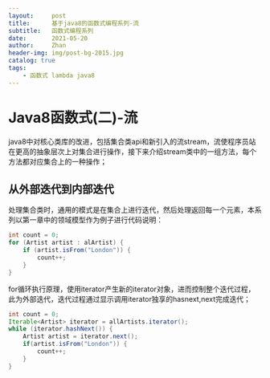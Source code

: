 ```yaml
---
layout:     post   				    							
title:      基于java8的函数式编程系列-流
subtitle:   函数式编程系列
date:       2021-05-20 											
author:     Zhan 												
header-img: img/post-bg-2015.jpg 								
catalog: true 													
tags:														
    - 函数式 lambda java8
---
```


# Java8函数式(二)-流

​	java8中对核心类库的改进，包括集合类api和新引入的流stream，流使程序员站在更高的抽象层次上对集合进行操作，接下来介绍stream类中的一组方法，每个方法都对应集合上的一种操作；

## 从外部迭代到内部迭代

​	处理集合类时，通用的模式是在集合上进行迭代，然后处理返回每一个元素，本系列以第一章中的领域模型作为例子进行代码说明：

```java
int count = 0;
for (Artist artist : alArtist) {
    if (artist.isFrom("London")) {
        count++;
    }
}
```

for循环执行原理，使用iterator产生新的iterator对象，进而控制整个迭代过程，此为外部迭代，迭代过程通过显示调用iterator独享的hasnext,next完成迭代；

```java
int count = 0;
Iterable<Artist> iterator = allArtists.iterator();
while (iterator.hashNext()) {
    Artist artist = iterator.next();
    if(artist.isFrom("London")) {
        count++;
    }
}
```

